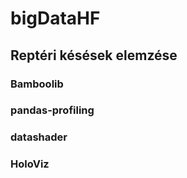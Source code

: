 # bigDataHF

## Reptéri késések elemzése

### Bamboolib
### pandas-profiling
### datashader
### HoloViz
